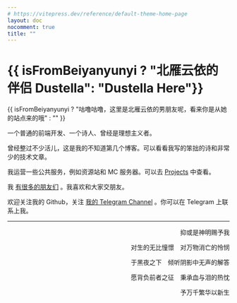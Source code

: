 ```yaml
---
# https://vitepress.dev/reference/default-theme-home-page
layout: doc
nocomment: true
title: ""
---
```


<script setup>
import { onMounted, ref } from 'vue'

const isFromBeiyanyunyi = ref(false)
onMounted(()=>{
    const { referrer } = document
    isFromBeiyanyunyi.value = referrer.search("penclub.club") !== -1 ||  referrer.search("beiyanyunyi.github.io") !== -1
})
</script>

# {{ isFromBeiyanyunyi ? "北雁云依的伴侣 Dustella": "Dustella Here"}}

{{ isFromBeiyanyunyi ? "咕噜咕噜，这里是北雁云依的男朋友呢，看来你是从她的站点来的哦" : ""   }}

一个普通的前端开发、一个诗人、曾经是理想主义者。

曾经整过不少活儿，这是我的不知道第几个博客。可以看看我写的笨拙的诗和非常少的技术文章。

我运营一些公共服务，例如资源站和 MC 服务器。可以去 [Projects](/projects) 中查看。

我 [有很多的朋友们](/links) 。我喜欢和大家交朋友。

欢迎关注我的 Github，关注 [我的 Telegram Channel](https://t.me/dailytella) 。你可以在 Telegram 上联系上我。

---

<p align="end">抑或是神明赐予我</p>

<p align="end">对生的无比憧憬　对万物消亡的怜悯  </P>

<p align="end">于黑夜之下　倾听阴影中无声的解答 </P>

<p align="end">愿背负前者之征　秉承血与泪的热忱  </P>
<p align="end">予万千繁华以新生  </P>
